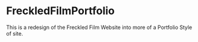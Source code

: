 # FreckledFilmPortfolio
This is a redesign of the Freckled Film Website into more of a Portfolio Style of site. 
